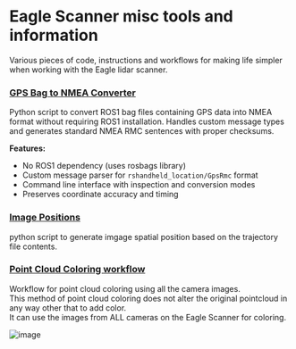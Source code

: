 # Eagle Scanner misc tools and information
Various pieces of code, instructions and workflows for making life simpler when working with the Eagle lidar scanner.

### [GPS Bag to NMEA Converter](https://github.com/0ut5ider/Eagle_Scanner_Misc/tree/main/GPS_bag_to_NMEA_stream)

Python script to convert ROS1 bag files containing GPS data into NMEA format without requiring ROS1 installation. Handles custom message types and generates standard NMEA RMC sentences with proper checksums.

**Features:**
- No ROS1 dependency (uses rosbags library)
- Custom message parser for `rshandheld_location/GpsRmc` format
- Command line interface with inspection and conversion modes
- Preserves coordinate accuracy and timing

### [Image Positions](https://github.com/0ut5ider/Eagle_Scanner_Misc/tree/main/image_positions)

python script to generate imgage spatial position based on the trajectory file contents.

### [Point Cloud Coloring workflow](https://github.com/0ut5ider/Eagle_Scanner_Misc/tree/main/Metashape%20workflows)

Workflow for point cloud coloring using all the camera images.  
This method of point cloud coloring does not alter the original pointcloud in any way other that to add color.  
It can use the images from ALL cameras on the Eagle Scanner for coloring.

![image](https://github.com/user-attachments/assets/a5f46606-aa14-41a5-9772-31877ad772f8)
